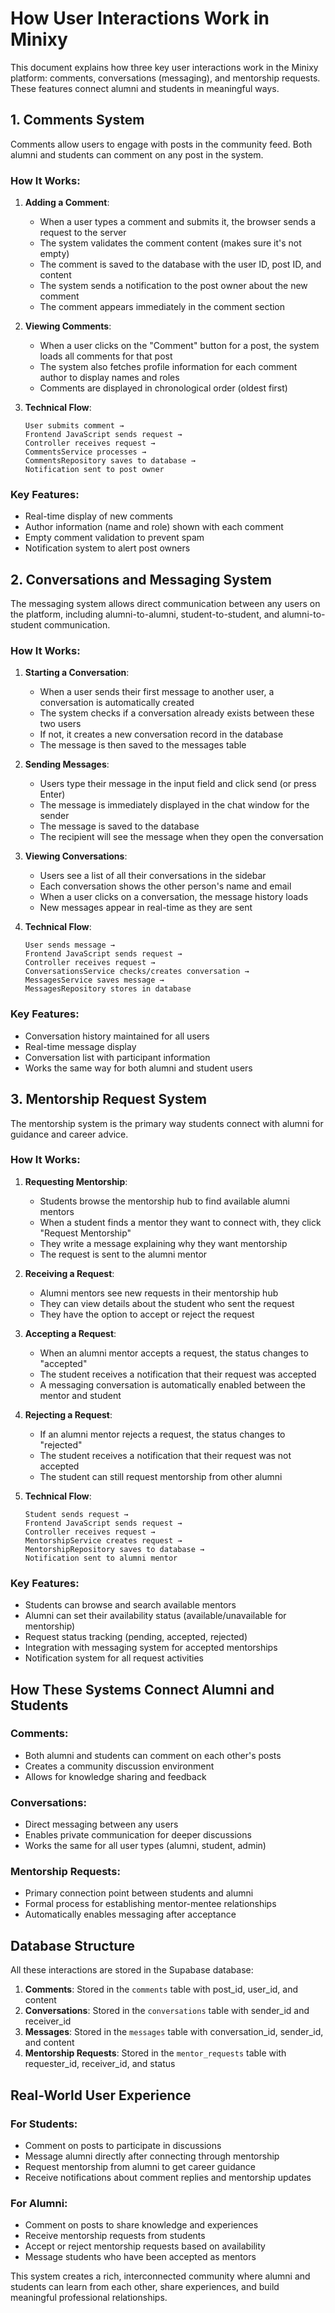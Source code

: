 # How User Interactions Work in Minixy

This document explains how three key user interactions work in the Minixy platform: comments, conversations (messaging), and mentorship requests. These features connect alumni and students in meaningful ways.

## 1. Comments System

Comments allow users to engage with posts in the community feed. Both alumni and students can comment on any post in the system.

### How It Works:
1. **Adding a Comment**:
   - When a user types a comment and submits it, the browser sends a request to the server
   - The system validates the comment content (makes sure it's not empty)
   - The comment is saved to the database with the user ID, post ID, and content
   - The system sends a notification to the post owner about the new comment
   - The comment appears immediately in the comment section

2. **Viewing Comments**:
   - When a user clicks on the "Comment" button for a post, the system loads all comments for that post
   - The system also fetches profile information for each comment author to display names and roles
   - Comments are displayed in chronological order (oldest first)

3. **Technical Flow**:
   ```
   User submits comment → 
   Frontend JavaScript sends request → 
   Controller receives request → 
   CommentsService processes → 
   CommentsRepository saves to database → 
   Notification sent to post owner
   ```

### Key Features:
- Real-time display of new comments
- Author information (name and role) shown with each comment
- Empty comment validation to prevent spam
- Notification system to alert post owners

## 2. Conversations and Messaging System

The messaging system allows direct communication between any users on the platform, including alumni-to-alumni, student-to-student, and alumni-to-student communication.

### How It Works:
1. **Starting a Conversation**:
   - When a user sends their first message to another user, a conversation is automatically created
   - The system checks if a conversation already exists between these two users
   - If not, it creates a new conversation record in the database
   - The message is then saved to the messages table

2. **Sending Messages**:
   - Users type their message in the input field and click send (or press Enter)
   - The message is immediately displayed in the chat window for the sender
   - The message is saved to the database
   - The recipient will see the message when they open the conversation

3. **Viewing Conversations**:
   - Users see a list of all their conversations in the sidebar
   - Each conversation shows the other person's name and email
   - When a user clicks on a conversation, the message history loads
   - New messages appear in real-time as they are sent

4. **Technical Flow**:
   ```
   User sends message → 
   Frontend JavaScript sends request → 
   Controller receives request → 
   ConversationsService checks/creates conversation → 
   MessagesService saves message → 
   MessagesRepository stores in database
   ```

### Key Features:
- Conversation history maintained for all users
- Real-time message display
- Conversation list with participant information
- Works the same way for both alumni and student users

## 3. Mentorship Request System

The mentorship system is the primary way students connect with alumni for guidance and career advice.

### How It Works:
1. **Requesting Mentorship**:
   - Students browse the mentorship hub to find available alumni mentors
   - When a student finds a mentor they want to connect with, they click "Request Mentorship"
   - They write a message explaining why they want mentorship
   - The request is sent to the alumni mentor

2. **Receiving a Request**:
   - Alumni mentors see new requests in their mentorship hub
   - They can view details about the student who sent the request
   - They have the option to accept or reject the request

3. **Accepting a Request**:
   - When an alumni mentor accepts a request, the status changes to "accepted"
   - The student receives a notification that their request was accepted
   - A messaging conversation is automatically enabled between the mentor and student

4. **Rejecting a Request**:
   - If an alumni mentor rejects a request, the status changes to "rejected"
   - The student receives a notification that their request was not accepted
   - The student can still request mentorship from other alumni

5. **Technical Flow**:
   ```
   Student sends request → 
   Frontend JavaScript sends request → 
   Controller receives request → 
   MentorshipService creates request → 
   MentorshipRepository saves to database → 
   Notification sent to alumni mentor
   ```

### Key Features:
- Students can browse and search available mentors
- Alumni can set their availability status (available/unavailable for mentorship)
- Request status tracking (pending, accepted, rejected)
- Integration with messaging system for accepted mentorships
- Notification system for all request activities

## How These Systems Connect Alumni and Students

### Comments:
- Both alumni and students can comment on each other's posts
- Creates a community discussion environment
- Allows for knowledge sharing and feedback

### Conversations:
- Direct messaging between any users
- Enables private communication for deeper discussions
- Works the same for all user types (alumni, student, admin)

### Mentorship Requests:
- Primary connection point between students and alumni
- Formal process for establishing mentor-mentee relationships
- Automatically enables messaging after acceptance

## Database Structure

All these interactions are stored in the Supabase database:

1. **Comments**: Stored in the `comments` table with post_id, user_id, and content
2. **Conversations**: Stored in the `conversations` table with sender_id and receiver_id
3. **Messages**: Stored in the `messages` table with conversation_id, sender_id, and content
4. **Mentorship Requests**: Stored in the `mentor_requests` table with requester_id, receiver_id, and status

## Real-World User Experience

### For Students:
- Comment on posts to participate in discussions
- Message alumni directly after connecting through mentorship
- Request mentorship from alumni to get career guidance
- Receive notifications about comment replies and mentorship updates

### For Alumni:
- Comment on posts to share knowledge and experiences
- Receive mentorship requests from students
- Accept or reject mentorship requests based on availability
- Message students who have been accepted as mentors

This system creates a rich, interconnected community where alumni and students can learn from each other, share experiences, and build meaningful professional relationships.
